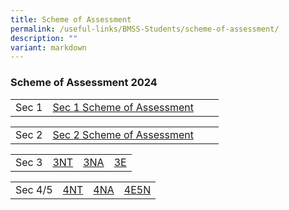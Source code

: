 ```yaml
---
title: Scheme of Assessment
permalink: /useful-links/BMSS-Students/scheme-of-assessment/
description: ""
variant: markdown
---
```

###  Scheme of Assessment 2024 

|  |  |  |  |
|---|---|---|---|
| Sec 1 | [Sec 1 Scheme of Assessment](/files/2024_BMSS_Scheme_of_Assessment___Sec_1.pdf) | | |


|  |  |  |  |
|---|---|---|---|
| Sec 2 | [Sec 2 Scheme of Assessment](/files/2024_BMSS_Scheme_of_Assessment___Sec_2.pdf) |  |  |


|  |  |  |  |
|---|---|---|---|
| Sec 3 | [3NT](/files/2024_BMSS_Scheme_of_Assessment___3NT.pdf) | [3NA](/files/2024_BMSS_Scheme_of_Assessment___3NA.pdf) | [3E](/files/2024_BMSS_Scheme_of_Assessment___3E.pdf) |

|  |  |  |  |
|---|---|---|---|
| Sec 4/5 | [4NT](/files/2024_BMSS_Scheme_of_Assessment___4NT.pdf) | [4NA](/files/2024_BMSS_Scheme_of_Assessment___4NA.pdf) | [4E5N](/files/2024_BMSS_Scheme_of_Assessment___4E5N.pdf) |



